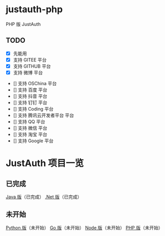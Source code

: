 # justauth-php
PHP 版 JustAuth

## TODO
- [x] 先能用
- [x] 支持 GITEE 平台
- [x] 支持 GITHUB 平台
- [x] 支持 微博 平台
- []  支持 OSChina 平台
- []  支持 百度 平台
- []  支持 抖音 平台
- []  支持 钉钉 平台
- []  支持 Coding 平台
- []  支持 腾讯云开发者平台 平台
- []  支持 QQ 平台
- []  支持 微信 平台
- []  支持 淘宝 平台
- []  支持 Google 平台


# JustAuth 项目一览

## 已完成

 [Java 版](https://github.com/justauth/JustAuth)（已完成）
 [.Net 版](https://github.com/justauth/CollectiveOAuth)（已完成）
 
## 未开始

 [Python 版](https://github.com/justauth/justauth-python)（未开始）
 [Go 版](https://github.com/justauth/justauth-go)（未开始）
 [Node 版](https://github.com/justauth/justauth-node)（未开始）
 [PHP 版](https://github.com/justauth/justauth-php)（未开始）
